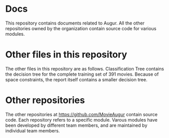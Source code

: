 Docs
====

This repository contains documents related to Augur. All the other repositories owned by the organization contain source code for various modules. 

Other files in this repository
====
The other files in this repository are as follows. Classification Tree contains the decision tree for the complete training set of 391 movies. Because of space constraints, the report itself contains a smaller decision tree.

Other repositories
====

The other repositories at https://github.com/MovieAugur contain source code. Each repository refers to a specific module. Varous modules have been developed by different team members, and are maintained by individual team members.

